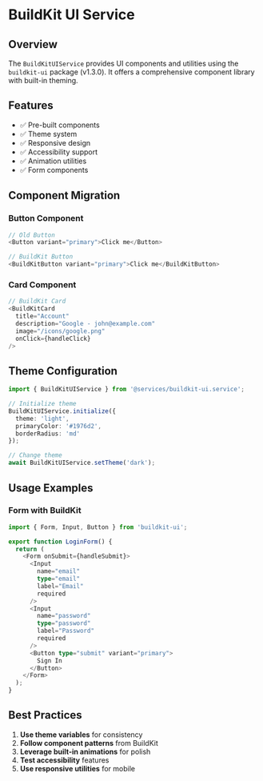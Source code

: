 # BuildKit UI Service

## Overview

The `BuildKitUIService` provides UI components and utilities using the `buildkit-ui` package (v1.3.0). It offers a comprehensive component library with built-in theming.

## Features

- ✅ Pre-built components
- ✅ Theme system
- ✅ Responsive design
- ✅ Accessibility support
- ✅ Animation utilities
- ✅ Form components

## Component Migration

### Button Component

```typescript
// Old Button
<Button variant="primary">Click me</Button>

// BuildKit Button
<BuildKitButton variant="primary">Click me</BuildKitButton>
```

### Card Component

```typescript
// BuildKit Card
<BuildKitCard
  title="Account"
  description="Google - john@example.com"
  image="/icons/google.png"
  onClick={handleClick}
/>
```

## Theme Configuration

```typescript
import { BuildKitUIService } from '@services/buildkit-ui.service';

// Initialize theme
BuildKitUIService.initialize({
  theme: 'light',
  primaryColor: '#1976d2',
  borderRadius: 'md'
});

// Change theme
await BuildKitUIService.setTheme('dark');
```

## Usage Examples

### Form with BuildKit

```typescript
import { Form, Input, Button } from 'buildkit-ui';

export function LoginForm() {
  return (
    <Form onSubmit={handleSubmit}>
      <Input
        name="email"
        type="email"
        label="Email"
        required
      />
      <Input
        name="password"
        type="password"
        label="Password"
        required
      />
      <Button type="submit" variant="primary">
        Sign In
      </Button>
    </Form>
  );
}
```

## Best Practices

1. **Use theme variables** for consistency
2. **Follow component patterns** from BuildKit
3. **Leverage built-in animations** for polish
4. **Test accessibility** features
5. **Use responsive utilities** for mobile